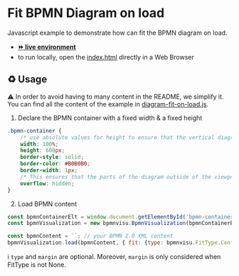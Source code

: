 # Fit BPMN Diagram on load

Javascript example to demonstrate how can fit the BPMN diagram on load.
- [__:fast_forward: live environment__](https://cdn.statically.io/gh/process-analytics/bpmn-visualization-examples/master/examples/diagram-fit-on-load/index.html)
- to run locally, open the [index.html](index.html) directly in a Web Browser

## ♻️ Usage
⚠️ In order to avoid having to many content in the README, we simplify it. You can find all the content of the example in [diagram-fit-on-load.js](diagram-fit-on-load.js).

1. Declare the BPMN container with a fixed width & a fixed height
```css
.bpmn-container {
    /* use absolute values for height to ensure that the vertical diagram is not fully displayed when the page is opened. */
    width: 100%;
    height: 600px;
    border-style: solid;
    border-color: #B0B0B0;
    border-width: 1px;
    /* This ensures that the parts of the diagram outside of the viewport are not displayed. */
    overflow: hidden;
}
```

2. Load BPMN content
```javascript
const bpmnContainerElt = window.document.getElementById('bpmn-container');
const bpmnVisualization = new bpmnvisu.BpmnVisualization(bpmnContainerElt);

const bpmnContent = ``; // your BPMN 2.0 XML content
bpmnVisualization.load(bpmnContent, { fit: {type: bpmnvisu.FitType.Center, margin: 10} });
```

ℹ️ `type` and `margin` are optional.
Moreover, `margin` is only considered when FitType is not None.

